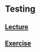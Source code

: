 # Testing

## [Lecture](https://www.notion.so/startupsummer2020/7d4211f26aec4d59b8c46ae088290a03)
## [Exercise](https://www.notion.so/startupsummer2020/Task-0343961270154ab9859aba4b5d859dbf)
